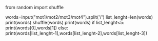 from random import shuffle

words=input("mot1/mot2/mot3/mot4").split('/')
list_lenght=len(words)
print(words)
shuffle(words)
print(words)
if list_lenght<5:
    print(words[0],words[1])
else:    
    print(words[list_lenght-1],words[list_lenght-2],words[list_lenght-3])

